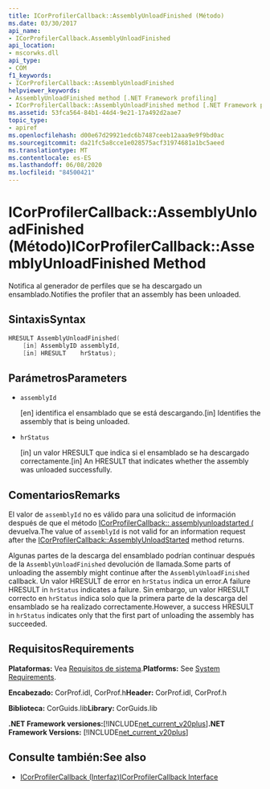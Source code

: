 ```yaml
---
title: ICorProfilerCallback::AssemblyUnloadFinished (Método)
ms.date: 03/30/2017
api_name:
- ICorProfilerCallback.AssemblyUnloadFinished
api_location:
- mscorwks.dll
api_type:
- COM
f1_keywords:
- ICorProfilerCallback::AssemblyUnloadFinished
helpviewer_keywords:
- AssemblyUnloadFinished method [.NET Framework profiling]
- ICorProfilerCallback::AssemblyUnloadFinished method [.NET Framework profiling]
ms.assetid: 53fca564-84b1-44d4-9e21-17a492d2aae7
topic_type:
- apiref
ms.openlocfilehash: d00e67d29921edc6b7487ceeb12aaa9e9f9bd0ac
ms.sourcegitcommit: da21fc5a8cce1e028575acf31974681a1bc5aeed
ms.translationtype: MT
ms.contentlocale: es-ES
ms.lasthandoff: 06/08/2020
ms.locfileid: "84500421"
---
```

# <a name="icorprofilercallbackassemblyunloadfinished-method"></a><span data-ttu-id="2bf6c-102">ICorProfilerCallback::AssemblyUnloadFinished (Método)</span><span class="sxs-lookup"><span data-stu-id="2bf6c-102">ICorProfilerCallback::AssemblyUnloadFinished Method</span></span>
<span data-ttu-id="2bf6c-103">Notifica al generador de perfiles que se ha descargado un ensamblado.</span><span class="sxs-lookup"><span data-stu-id="2bf6c-103">Notifies the profiler that an assembly has been unloaded.</span></span>  
  
## <a name="syntax"></a><span data-ttu-id="2bf6c-104">Sintaxis</span><span class="sxs-lookup"><span data-stu-id="2bf6c-104">Syntax</span></span>  
  
```cpp  
HRESULT AssemblyUnloadFinished(  
    [in] AssemblyID assemblyId,  
    [in] HRESULT    hrStatus);  
```  
  
## <a name="parameters"></a><span data-ttu-id="2bf6c-105">Parámetros</span><span class="sxs-lookup"><span data-stu-id="2bf6c-105">Parameters</span></span>

- `assemblyId`

  <span data-ttu-id="2bf6c-106">\[en] identifica el ensamblado que se está descargando.</span><span class="sxs-lookup"><span data-stu-id="2bf6c-106">\[in] Identifies the assembly that is being unloaded.</span></span>

- `hrStatus`

  <span data-ttu-id="2bf6c-107">\[in] un valor HRESULT que indica si el ensamblado se ha descargado correctamente.</span><span class="sxs-lookup"><span data-stu-id="2bf6c-107">\[in] An HRESULT that indicates whether the assembly was unloaded successfully.</span></span>

## <a name="remarks"></a><span data-ttu-id="2bf6c-108">Comentarios</span><span class="sxs-lookup"><span data-stu-id="2bf6c-108">Remarks</span></span>  
 <span data-ttu-id="2bf6c-109">El valor de `assemblyId` no es válido para una solicitud de información después de que el método [ICorProfilerCallback:: assemblyunloadstarted (](icorprofilercallback-assemblyunloadstarted-method.md) devuelva.</span><span class="sxs-lookup"><span data-stu-id="2bf6c-109">The value of `assemblyId` is not valid for an information request after the [ICorProfilerCallback::AssemblyUnloadStarted](icorprofilercallback-assemblyunloadstarted-method.md) method returns.</span></span>  
  
 <span data-ttu-id="2bf6c-110">Algunas partes de la descarga del ensamblado podrían continuar después de la `AssemblyUnloadFinished` devolución de llamada.</span><span class="sxs-lookup"><span data-stu-id="2bf6c-110">Some parts of unloading the assembly might continue after the `AssemblyUnloadFinished` callback.</span></span> <span data-ttu-id="2bf6c-111">Un valor HRESULT de error en `hrStatus` indica un error.</span><span class="sxs-lookup"><span data-stu-id="2bf6c-111">A failure HRESULT in `hrStatus` indicates a failure.</span></span> <span data-ttu-id="2bf6c-112">Sin embargo, un valor HRESULT correcto en `hrStatus` indica solo que la primera parte de la descarga del ensamblado se ha realizado correctamente.</span><span class="sxs-lookup"><span data-stu-id="2bf6c-112">However, a success HRESULT in `hrStatus` indicates only that the first part of unloading the assembly has succeeded.</span></span>  
  
## <a name="requirements"></a><span data-ttu-id="2bf6c-113">Requisitos</span><span class="sxs-lookup"><span data-stu-id="2bf6c-113">Requirements</span></span>  
 <span data-ttu-id="2bf6c-114">**Plataformas:** Vea [Requisitos de sistema](../../get-started/system-requirements.md).</span><span class="sxs-lookup"><span data-stu-id="2bf6c-114">**Platforms:** See [System Requirements](../../get-started/system-requirements.md).</span></span>  
  
 <span data-ttu-id="2bf6c-115">**Encabezado:** CorProf.idl, CorProf.h</span><span class="sxs-lookup"><span data-stu-id="2bf6c-115">**Header:** CorProf.idl, CorProf.h</span></span>  
  
 <span data-ttu-id="2bf6c-116">**Biblioteca:** CorGuids.lib</span><span class="sxs-lookup"><span data-stu-id="2bf6c-116">**Library:** CorGuids.lib</span></span>  
  
 <span data-ttu-id="2bf6c-117">**.NET Framework versiones:**[!INCLUDE[net_current_v20plus](../../../../includes/net-current-v20plus-md.md)]</span><span class="sxs-lookup"><span data-stu-id="2bf6c-117">**.NET Framework Versions:** [!INCLUDE[net_current_v20plus](../../../../includes/net-current-v20plus-md.md)]</span></span>  
  
## <a name="see-also"></a><span data-ttu-id="2bf6c-118">Consulte también:</span><span class="sxs-lookup"><span data-stu-id="2bf6c-118">See also</span></span>

- [<span data-ttu-id="2bf6c-119">ICorProfilerCallback (Interfaz)</span><span class="sxs-lookup"><span data-stu-id="2bf6c-119">ICorProfilerCallback Interface</span></span>](icorprofilercallback-interface.md)
